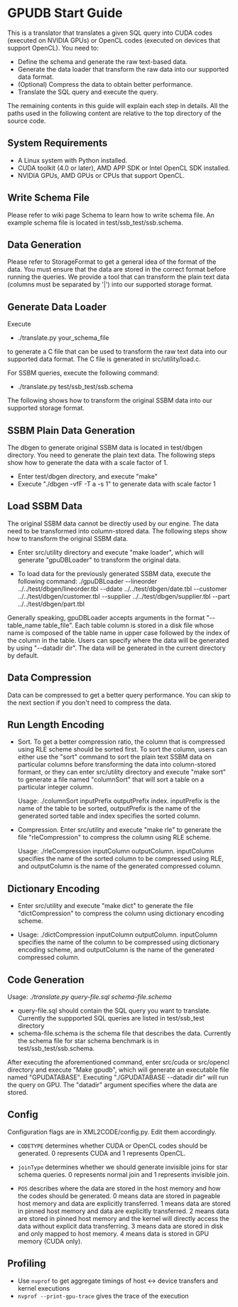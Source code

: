 GPUDB Start Guide
================

This is a translator that translates a given SQL query into CUDA codes (executed on NVIDIA GPUs) or OpenCL codes (executed on devices that support OpenCL). You need to:
 
* Define the schema and generate the raw text-based data.
* Generate the data loader that transform the raw data into our supported data format.
* (Optional) Compress the data to obtain better performance.
* Translate the SQL query and execute the query.
 
The remaining contents in this guide will explain each step in details.
All the paths used in the following content are relative to the top directory of the source code.

System Requirements
-----------------

 * A Linux system with Python installed.
 * CUDA toolkit (4.0 or later), AMD APP SDK or Intel OpenCL SDK installed.
 * NVIDIA GPUs, AMD GPUs or CPUs that support OpenCL.

Write Schema File
---------------

Please refer to wiki page Schema to learn how to write schema file. An example schema file is located in test/ssb_test/ssb.schema.

Data Generation
-------------

Please refer to StorageFormat to get a general idea of the format of the data. You must ensure that the data are stored in the correct format before running the queries. We provide a tool that can transform the plain text data (columns must be separated by '|') into our supported storage format.

Generate Data Loader
------------------

Execute 
 * ./translate.py your_schema_file 

to generate a C file that can be used to transform the raw text data into our supported data format. The C file is generated in src/utility/load.c.

For SSBM queries, execute the following command:

 * ./translate.py test/ssb_test/ssb.schema


The following shows how to transform the original SSBM data into our supported storage format. 


SSBM Plain Data Generation
-------------------------

The dbgen to generate original SSBM data is located
in test/dbgen directory. You need to generate the plain
text data. The following steps show how to generate the data with a scale factor of 1.

 * Enter test/dbgen directory, and execute "make"
 * Execute "./dbgen -vfF -T a -s 1" to generate data with scale factor 1


Load SSBM Data
--------------

The original SSBM data cannot be directly used by our engine.
The data need to be transformed into column-stored data. The following steps show how to transform the original SSBM data. 

 * Enter src/utility directory and execute "make loader", which will generate "gpuDBLoader" to transform the original data. 

 * To load data for the previously generated SSBM data, execute the following command: ./gpuDBLoader --lineorder ../../test/dbgen/lineorder.tbl --ddate ../../test/dbgen/date.tbl --customer ../../test/dbgen/customer.tbl --supplier ../../test/dbgen/supplier.tbl --part ../../test/dbgen/part.tbl

Generally speaking, gpuDBLoader accepts arguments in the format "--table_name table_file". Each table column is stored in a disk file whose name is composed of the table name in upper case followed by the index of the column in the table. Users can specify where the data will be generated by using "--datadir dir". The data will be generated in the current directory by default.

Data Compression
-----------------

Data can be compressed to get a better query performance. You can skip
to the next section if you don't need to compress the data.

Run Length Encoding
-------------------

 * Sort. To get a better compression ratio, the column that is compressed using RLE scheme should be sorted first. To sort the column, users can either use the "sort" command to sort the plain text SSBM data on particular columns before transforming the data into column-stored formant, or they can enter src/utility directory and execute "make sort" to generate a file named "columnSort" that will sort a table on a particular integer column.

    Usage: ./columnSort inputPrefix outputPrefix index. inputPrefix is the name of the table to be sorted, outputPrefix is the name of the generated sorted table and index specifies the sorted column.

 * Compression. Enter src/utility and execute "make rle" to generate the file "rleCompression" to compress the column using RLE scheme.

    Usage: ./rleCompression inputColumn outputColumn. inputColumn specifies the name of the sorted column to be compressed using RLE, and outputColumn is the name of the generated compressed column.

Dictionary Encoding
-----------------

* Enter src/utility and execute "make dict" to generate the file "dictCompression" to compress the column using dictionary encoding scheme.

* Usage: ./dictCompression inputColumn outputColumn. inputColumn specifies the name of the column to be compressed using dictionary encoding scheme, and outputColumn is the name of the generated compressed column.

Code Generation
----------------

Usage: *./translate.py query-file.sql schema-file.schema* 
 * query-file.sql should contain the SQL query you want to translate. Currently the suppported SQL queries are listed in test/ssb_test directory
 * schema-file.schema is the schema file that describes the data. Currently the schema file for star schema benchmark is in test/ssb_test/ssb.schema.

After executing the aforementioned command, enter src/cuda or src/opencl directory and execute "Make gpudb", which will generate an executable file
named "GPUDATABASE". Executing "./GPUDATABASE --datadir dir" will run the query on GPU. The "datadir" argument specifies where the data are stored.

Config
------

Configuration flags are in XML2CODE/config.py. Edit them accordingly.

* `CODETYPE` determines whether CUDA or OpenCL codes should be generated. 0 represents CUDA and 1 represents OpenCL.

* `joinType` determines whether we should generate invisible joins for star schema queries. 0 represents normal join and 1 represents invisible join.

* `POS` describes where the data are stored in the host memory and how the codes should be generated. 0 means data are stored in pageable host memory and data are explicitly transferred. 1 means data are stored in pinned host memory and data are explicitly transferred. 2 means data are stored in pinned host memory and the kernel will directly access the data without explicit data transferring. 3 means data are stored in disk and only mapped to host memory. 4 means data is stored in GPU memory (CUDA only).

Profiling
----------

* Use `nvprof` to get aggregate timings of host <-> device transfers and kernel executions
* `nvprof --print-gpu-trace` gives the trace of the execution

